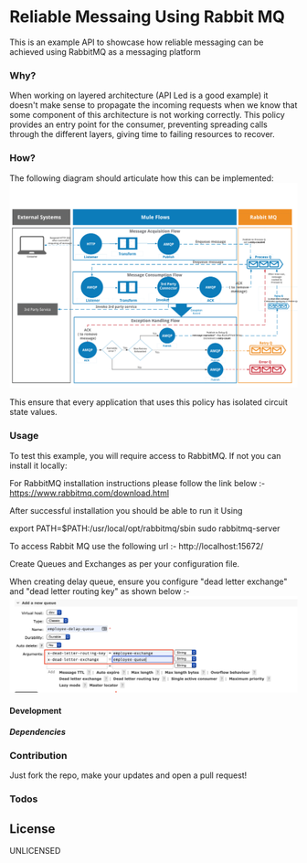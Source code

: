 # Reliable Messaing Using Rabbit MQ

This is an example API to showcase how reliable messaging can be achieved using RabbitMQ as a messaging platform

### Why?
When working on layered architecture (API Led is a good example) it doesn't make sense to propagate the incoming requests when we know that some component of this architecture is not working correctly. This policy provides an entry point for the consumer, preventing spreading calls through the different layers, giving time to failing resources to recover.

### How?

The following diagram should articulate how this can be implemented:
![](./docs/images/Reliable_Message_Processing_Using_RabbitMQ.png)

This ensure that every application that uses this policy has isolated circuit state values.

### Usage
To test this example, you will require access to RabbitMQ. If not you can install it locally:

For RabbitMQ installation instructions please follow the link below :-
https://www.rabbitmq.com/download.html

After successful installation you should be able to run it Using

export PATH=$PATH:/usr/local/opt/rabbitmq/sbin
sudo rabbitmq-server

To access Rabbit MQ use the following url :-
http://localhost:15672/

Create Queues and Exchanges as per your configuration file.

When creating delay queue, ensure you configure "dead letter exchange" and "dead letter routing key" as shown below :-
![](./docs/images/delay_queue_config.png)


#### Development



##### Dependencies



### Contribution


Just fork the repo, make your updates and open a pull request!

### Todos


License
----
UNLICENSED
